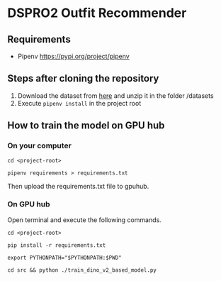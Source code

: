 # DSPRO2 Outfit Recommender

## Requirements

- Pipenv https://pypi.org/project/pipenv

## Steps after cloning the repository

1. Download the dataset from [here](https://hsluzern-my.sharepoint.com/:u:/g/personal/roman_zberg_stud_hslu_ch/EaHfkzUG6bxAjaDgbnMBjPUBtHMOY3lF5J_W4t7Wg4l4qg?e=e8JH4S) and unzip it in the folder <project-root>/datasets
2. Execute ```pipenv install``` in the project root

## How to train the model on GPU hub

### On your computer

```
cd <project-root> 
```

```
pipenv requirements > requirements.txt
```

Then upload the requirements.txt file to gpuhub.

### On GPU hub

Open terminal and execute the following commands.

```
cd <project-root> 
```

```
pip install -r requirements.txt 
```

```
export PYTHONPATH="$PYTHONPATH:$PWD"
```

```
cd src && python ./train_dino_v2_based_model.py
```


